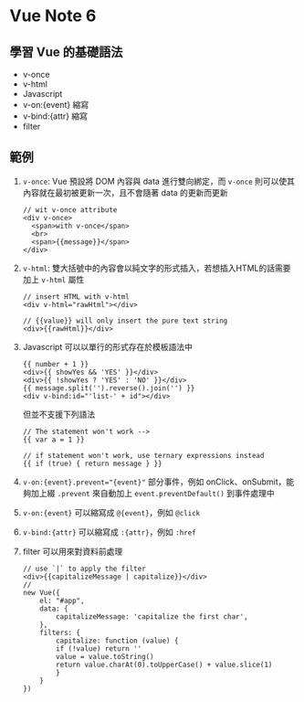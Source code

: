 # Vue Note 6

## 學習 Vue 的基礎語法
- v-once
- v-html
- Javascript
- v-on:{event} 縮寫
- v-bind:{attr} 縮寫
- filter

## 範例

1. `v-once`: Vue 預設將 DOM 內容與 data 進行雙向綁定，而 `v-once` 則可以使其內容就在最初被更新一次，且不會隨著 data 的更新而更新
    ```
    // wit v-once attribute
    <div v-once>
      <span>with v-once</span>
      <br>
      <span>{{message}}</span>
    </div>
    ```

2. `v-html`: 雙大括號中的內容會以純文字的形式插入，若想插入HTML的話需要加上 `v-html` 屬性
    ```
    // insert HTML with v-html
    <div v-html="rawHtml"></div>

    // {{value}} will only insert the pure text string
    <div>{{rawHtml}}</div>
    ```

3. Javascript 可以以單行的形式存在於模板語法中
    ```
    {{ number + 1 }}
    <div>{{ showYes && 'YES' }}</div>
    <div>{{ !showYes ? 'YES' : 'NO' }}</div>
    {{ message.split('').reverse().join('') }}
    <div v-bind:id="'list-' + id"></div>
    ```

    但並不支援下列語法
    ```
    // The statement won't work -->
    {{ var a = 1 }}

    // if statement won't work, use ternary expressions instead
    {{ if (true) { return message } }}
    ```

4. `v-on:{event}.prevent="{event}"` 部分事件，例如 onClick、onSubmit，能夠加上綴 `.prevent` 來自動加上 `event.preventDefault()` 到事件處理中

5. `v-on:{event}` 可以縮寫成 `@{event}`，例如 `@click`

6. `v-bind:{attr}` 可以縮寫成 `:{attr}`，例如 `:href`

7. filter 可以用來對資料前處理
    ```
    // use `|` to apply the filter
    <div>{{capitalizeMessage | capitalize}}</div>
    //
    new Vue({
        el: "#app",
        data: {
            capitalizeMessage: 'capitalize the first char',
        },
        filters: {
            capitalize: function (value) {
            if (!value) return ''
            value = value.toString()
            return value.charAt(0).toUpperCase() + value.slice(1)
            }
        }
    })
    ```

